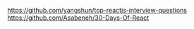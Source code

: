 https://github.com/yangshun/top-reactjs-interview-questions
https://github.com/Asabeneh/30-Days-Of-React

